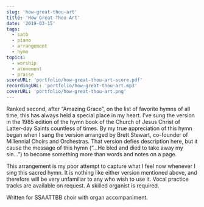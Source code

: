 ```yaml
---
slug: 'how-great-thou-art'
title: 'How Great Thou Art'
date: '2019-03-15'
tags:
  - satb
  - piano
  - arrangement
  - hymn
topics:
  - worship
  - atonement
  - praise
scoreURL: 'portfolio/how-great-thou-art-score.pdf'
recordingURL: 'portfolio/how-great-thou-art.mp3'
coverURL: 'portfolio/how-great-thou-art.png'
---
```


Ranked second, after “Amazing Grace”, on the list of favorite hymns of all time, this has always held a special place in my heart. I’ve sung the version in the 1985 edition of the hymn book of the Church of Jesus Christ of Latter-day Saints countless of times. By my true appreciation of this hymn began when I sang the version arranged by Brett Stewart, co-founder of Millennial Choirs and Orchestras. That version defies description here, but it cause the message of this hymn (“…He bled and died to take away my sin…”) to become something more than words and notes on a page.

This arrangement is my poor attempt to capture what I feel now whenever I sing this sacred hymn. It is nothing like either version mentioned above, and therefore will be very unfamiliar to any who wish to use it. Vocal practice tracks are available on request. A skilled organist is required.

Written for SSAATTBB choir with organ accompaniment.
